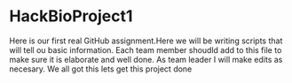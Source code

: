 # HackBioProject1
Here is our first real GitHub assignment.Here we will be writing scripts that will tell ou basic information. 
Each team member shoudld add to this file to make sure it is elaborate and well done. As team leader I will make edits as necesary. We all got this lets get this project done
